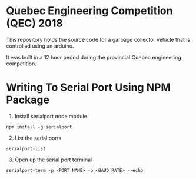 # Quebec Engineering Competition (QEC) 2018

This repository holds the source code for a garbage collector vehicle that is controlled using an arduino.

It was built in a 12 hour period during the provincial Quebec engineering competition.


# Writing To Serial Port Using NPM Package

1) Install serialport node module

```
npm install -g serialport
```

2) List the serial ports

```
serialport-list
```

3) Open up the serial port terminal

```
serialport-term -p <PORT NAME> -b <BAUD RATE> --echo
```
